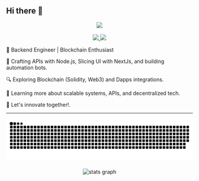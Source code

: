 ## Hi there 👋

<div align="center">
  <img height="200" src="https://i.imgur.com/4ASafy0.png"  />
  <p align="center"> 
  <a href="https://dkzhen.org">
  <img src="https://img.shields.io/badge/My_Portfolio-0A0A0A?style=flat&logo=dev.to&logoColor=white"/>
</a>
    <a href="https://linkedin.com/in/danikurniawannn/">
  <img src="https://img.shields.io/badge/-LinkedIn-blue?style=flat&logo=linkedin"/>
</a>
  </p>
  

</div>


<p>🔗 Backend Engineer | Blockchain Enthusiast</p>  
<p>🚀 Crafting APIs with Node.js, Slicing UI with NextJs, and building automation bots.</p>  
<p>🔍 Exploring Blockchain (Solidity, Web3) and Dapps integrations.</p>
<p>🌱 Learning more about scalable systems, APIs, and decentralized tech.</p>  
<p>🎯 Let's innovate together!.</p>

---

<div align="center">
  <picture align="center">
    <source media="(prefers-color-scheme: dark)" srcset="https://raw.githubusercontent.com/platane/platane/output/github-contribution-grid-snake-dark.svg">
    <source media="(prefers-color-scheme: light)" srcset="https://raw.githubusercontent.com/platane/platane/output/github-contribution-grid-snake.svg">
    <img alt="github contribution grid snake animation" src="https://raw.githubusercontent.com/platane/platane/output/github-contribution-grid-snake.svg">
  </picture>
</div>

###

<div align="center">
  <img src="https://github-readme-stats-sigma-five.vercel.app/api?username=DEYLNN&hide_title=false&hide_rank=false&show_icons=true&include_all_commits=true&count_private=true&disable_animations=false&theme=dracula&locale=en&hide_border=false&order=1" height="150" alt="stats graph"  />
</div>

###
